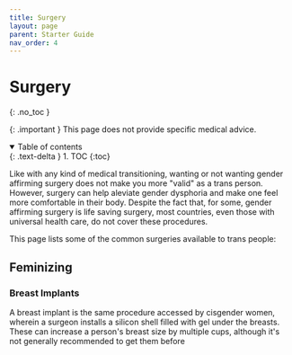 ```yaml
---
title: Surgery
layout: page
parent: Starter Guide
nav_order: 4
---
```

# Surgery
{: .no_toc }

{: .important }
This page does not provide specific medical advice.

<details open markdown="block">
  <summary>
    Table of contents
  </summary>
  {: .text-delta }
1. TOC
{:toc}
</details>

Like with any kind of medical transitioning, wanting or not wanting gender affirming surgery does not make you more "valid" as a trans person. However, surgery can help aleviate gender dysphoria and make one feel more comfortable in their body. Despite the fact that, for some, gender affirming surgery is life saving surgery, most countries, even those with universal health care, do not cover these procedures.

This page lists some of the common surgeries available to trans people:

## Feminizing
### Breast Implants
A breast implant is the same procedure accessed by cisgender women, wherein a surgeon installs a silicon shell filled with gel under the breasts. These can increase a person's breast size by multiple cups, although it's not generally recommended to get them before 